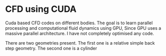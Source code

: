 # CFD using CUDA
Cuda based CFD codes on different bodies. The goal is to learn parallel processing and computational fluid dynamics using GPU, Since GPU uses a massive parallel architecture. I have not completely optimised any code. 

There are two geometries present. The first one is a relative simple back step geometry. The second one is a cylinder

